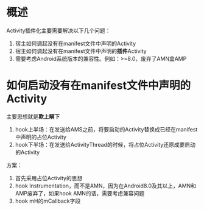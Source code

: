 # 概述

Activity插件化主要需要解决以下几个问题：

1. 宿主如何调起没有在manifest文件中声明的Activity
2. 宿主如何调起没有在manifest文件中声明的**插件**Activity
3. 需要考虑Android系统版本的兼容性。例如：>=8.0，废弃了AMN盒AMP



# 如何启动没有在manifest文件中声明的Activity

主要思想就是**欺上瞒下**

1. hook上半场：在发送给AMS之前，将要启动的Activity替换成已经在manifest中声明的占位Activity
2. hook下半场：在发送给ActivityThread的时候，将占位Activity还原成要启动的Activity



方案：

1. 首先采用占位Activity的思想
2. hook Instrumentation，而不是AMN，因为在Android8.0及其以上，AMN和AMP废弃了，如果hook AMN的话，需要考虑兼容问题
3. hook mH的mCallback字段

